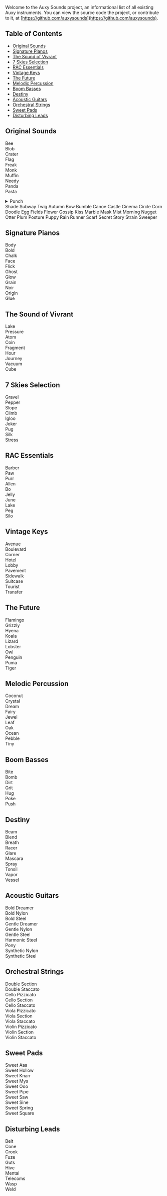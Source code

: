 Welcome to the Auxy Sounds project, an informational list of all existing Auxy instruments. You can view the source code the project, or contribute to it, at [https://github.com/auxysounds](https://github.com/auxysounds).

## Table of Contents

- [Original Sounds](#original-sounds)
- [Signature Pianos](#signature-pianos)
- [The Sound of Vivrant](#the-sound-of-vivrant)
- [7 Skies Selection](#7-skies-selection)
- [RAC Essentials](#rac-essentials)
- [Vintage Keys](#vintage-keys)
- [The Future](#the-future)
- [Melodic Percussion](#melodic-percussion)
- [Boom Basses](#boom-basses)
- [Destiny](#destiny)
- [Acoustic Guitars](#acoustic-guitars)
- [Orchestral Strings](#orchestral-strings)
- [Sweet Pads](#sweet-pads)
- [Disturbing Leads](#disturbing-leads)

## Original Sounds

Bee  
Blob  
Crater  
Flag  
Freak  
Monk  
Muffin  
Needy  
Panda  
Pasta  
<details>
  <summary>Punch</summary>
  <table>
    <tr><th>Info</th><td>Punch is Auxy's classic 808 sub bass, useful primarily in trap and hip-hop.</td></tr>
    <tr><th>Tone</th><td>Adds distortion</td></tr>
    <tr><th>Shape</th><td>Adds release. However, the release is cut off if another note starts before it ends.</td></tr>
    <tr><th>Featured Tracks</th><td></td></tr>
  </table>
</details>
Shade  
Subway  
Twig  
Autumn  
Bow  
Bumble  
Canoe  
Castle  
Cinema  
Circle  
Corn  
Doodle  
Egg  
Fields  
Flower  
Gossip  
Kiss  
Marble  
Mask  
Mist  
Morning  
Nugget  
Otter  
Plum  
Posture  
Puppy  
Rain  
Runner  
Scarf  
Secret  
Story  
Strain  
Sweeper  

## Signature Pianos

Body  
Bold  
Chalk  
Face  
Flick  
Ghost  
Glow  
Grain  
Noir  
Origin  
Glue  

## The Sound of Vivrant

Lake  
Pressure  
Atom  
Coin  
Fragment  
Hour  
Journey  
Vacuum  
Cube  

## 7 Skies Selection

Gravel  
Pepper  
Slope  
Climb  
Igloo  
Joker  
Pug  
Silk  
Stress  

## RAC Essentials

Barber  
Paw  
Purr  
Allen  
Bo  
Jelly  
June  
Lake  
Peg  
Silo  

## Vintage Keys

Avenue  
Boulevard  
Corner  
Hotel  
Lobby  
Pavement  
Sidewalk  
Suitcase  
Tourist  
Transfer  

## The Future

Flamingo  
Grizzly  
Hyena  
Koala  
Lizard  
Lobster  
Owl  
Penguin  
Puma  
Tiger  

## Melodic Percussion

Coconut  
Crystal  
Dream  
Fairy  
Jewel  
Leaf  
Oak  
Ocean  
Pebble  
Tiny  

## Boom Basses

Bite  
Bomb  
Dirt  
Grit  
Hug  
Poke  
Push  

## Destiny

Beam  
Blend  
Breath  
Racer  
Glare  
Mascara  
Spray  
Tonsil  
Vapor  
Vessel  

## Acoustic Guitars

Bold Dreamer  
Bold Nylon  
Bold Steel  
Gentle Dreamer  
Gentle Nylon  
Gentle Steel  
Harmonic Steel  
Pony  
Synthetic Nylon  
Synthetic Steel  

## Orchestral Strings

Double Section  
Double Staccato  
Cello Pizzicato  
Cello Section  
Cello Staccato  
Viola Pizzicato  
Viola Section  
Viola Staccato  
Violin Pizzicato  
Violin Section  
Violin Staccato  

## Sweet Pads

Sweet Aaa  
Sweet Hollow  
Sweet Knarr  
Sweet Mys  
Sweet Ooo  
Sweet Pipe  
Sweet Saw  
Sweet Sine  
Sweet Spring  
Sweet Square  

## Disturbing Leads

Belt  
Cone  
Crook  
Fuze  
Guts  
Hive  
Mental  
Telecoms  
Wasp  
Weld  
